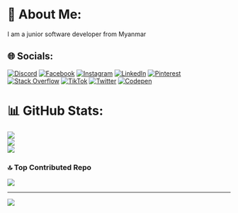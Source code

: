 # 💫 About Me:
I am a junior software developer from Myanmar


## 🌐 Socials:
[![Discord](https://img.shields.io/badge/Discord-%237289DA.svg?logo=discord&logoColor=white)](https://discord.gg/https://discord.gg/qXpkCaxEgb) [![Facebook](https://img.shields.io/badge/Facebook-%231877F2.svg?logo=Facebook&logoColor=white)](https://facebook.com/https://www.facebook.com/louis.core.01) [![Instagram](https://img.shields.io/badge/Instagram-%23E4405F.svg?logo=Instagram&logoColor=white)](https://instagram.com/https://www.instagram.com/_louis_core_/) [![LinkedIn](https://img.shields.io/badge/LinkedIn-%230077B5.svg?logo=linkedin&logoColor=white)](https://linkedin.com/in/https://www.linkedin.com/in/swann-htet-979892263/) [![Pinterest](https://img.shields.io/badge/Pinterest-%23E60023.svg?logo=Pinterest&logoColor=white)](https://pinterest.com/https://www.pinterest.com/shynxzeroone01/) [![Stack Overflow](https://img.shields.io/badge/-Stackoverflow-FE7A16?logo=stack-overflow&logoColor=white)](https://stackoverflow.com/users/https://stackoverflow.com/users/15500363/shynx) [![TikTok](https://img.shields.io/badge/TikTok-%23000000.svg?logo=TikTok&logoColor=white)](https://tiktok.com/@https://www.tiktok.com/@louis.core) [![Twitter](https://img.shields.io/badge/Twitter-%231DA1F2.svg?logo=Twitter&logoColor=white)](https://twitter.com/https://twitter.com/LouisCore01) [![Codepen](https://img.shields.io/badge/Codepen-000000?style=for-the-badge&logo=codepen&logoColor=white)](https://codepen.io/Swann-Htet-the-flexboxer) 


# 📊 GitHub Stats:
![](https://github-readme-stats.vercel.app/api?username=Swann-Htet&theme=dark&hide_border=false&include_all_commits=true&count_private=true)<br/>
![](https://github-readme-streak-stats.herokuapp.com/?user=Swann-Htet&theme=dark&hide_border=false)<br/>
![](https://github-readme-stats.vercel.app/api/top-langs/?username=Swann-Htet&theme=dark&hide_border=false&include_all_commits=true&count_private=true&layout=compact)

### 🔝 Top Contributed Repo
![](https://github-contributor-stats.vercel.app/api?username=Swann-Htet&limit=5&theme=dark&combine_all_yearly_contributions=true)

---
[![](https://visitcount.itsvg.in/api?id=Swann-Htet&icon=0&color=0)](https://visitcount.itsvg.in)

<!-- Proudly created with GPRM ( https://gprm.itsvg.in ) -->
